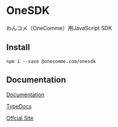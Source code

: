 # OneSDK

わんコメ（OneComme）用JavaScript SDK

## Install

```
npm i --save @onecomme.com/onesdk
```

## Documentation

[Documentation](https://onecomme.com/docs/developer/onesdk-js)

[TypeDocs](https://types.onecomme.com)

[Offcial Site](https://onecomme.com)
